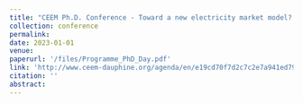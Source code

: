 ```yaml
---
title: "CEEM Ph.D. Conference - Toward a new electricity market model? University Paris Dauphine - PSL, 2023"
collection: conference
permalink: 
date: 2023-01-01
venue:
paperurl: '/files/Programme_PhD_Day.pdf'
link: 'http://www.ceem-dauphine.org/agenda/en/e19cd70f7d2c7c2e7a941ed79aa3f17e970d2b17'
citation: ''
abstract: 
---
```

